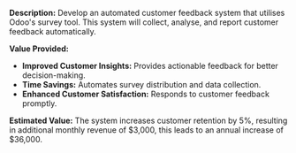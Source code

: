 **Description:**
Develop an automated customer feedback system that utilises Odoo's survey tool. This system will collect, analyse, and report customer feedback automatically.

**Value Provided:**
- **Improved Customer Insights:** Provides actionable feedback for better decision-making.
- **Time Savings:** Automates survey distribution and data collection.
- **Enhanced Customer Satisfaction:** Responds to customer feedback promptly.

**Estimated Value:**
The system increases customer retention by 5%, resulting in additional monthly revenue of $3,000, this leads to an annual increase of $36,000.
